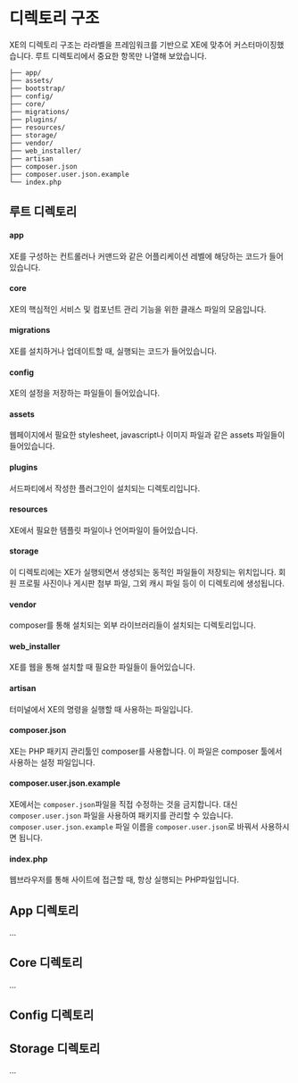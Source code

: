 # 디렉토리 구조

XE의 디렉토리 구조는 라라벨을 프레임워크를 기반으로 XE에 맞추어 커스터마이징했습니다. 루트 디렉토리에서 중요한 항목만 나열해 보았습니다.

```
├── app/
├── assets/
├── bootstrap/
├── config/
├── core/
├── migrations/
├── plugins/
├── resources/
├── storage/
├── vendor/
├── web_installer/
├── artisan
├── composer.json
├── composer.user.json.example
└── index.php
```

## 루트 디렉토리

#### app

XE를 구성하는 컨트롤러나 커맨드와 같은 어플리케이션 레벨에 해당하는 코드가 들어있습니다.


#### core

XE의 핵심적인 서비스 및 컴포넌트 관리 기능을 위한 클래스 파일의 모음입니다.


#### migrations

XE를 설치하거나 업데이트할 때, 실행되는 코드가 들어있습니다.


#### config

XE의 설정을 저장하는 파일들이 들어있습니다.


#### assets

웹페이지에서 필요한 stylesheet, javascript나 이미지 파일과 같은 assets 파일들이 들어있습니다.


#### plugins

서드파티에서 작성한 플러그인이 설치되는 디렉토리입니다.


#### resources

XE에서 필요한 템플릿 파일이나 언어파일이 들어있습니다.


#### storage

이 디렉토리에는 XE가 실행되면서 생성되는 동적인 파일들이 저장되는 위치입니다. 회원 프로필 사진이나 게시판 첨부 파일, 그외 캐시 파일 등이 이 디렉토리에 생성됩니다.


#### vendor

composer를 통해 설치되는 외부 라이브러리들이 설치되는 디렉토리입니다.


#### web_installer

XE를 웹을 통해 설치할 때 필요한 파일들이 들어있습니다.


#### artisan

터미널에서 XE의 명령을 실행할 때 사용하는 파일입니다.


#### composer.json

XE는 PHP 패키지 관리툴인 composer를 사용합니다. 이 파일은 composer 툴에서 사용하는 설정 파일입니다.


#### composer.user.json.example

XE에서는 `composer.json`파일을 직접 수정하는 것을 금지합니다. 대신 `composer.user.json` 파일을 사용하여 패키지를 관리할 수 있습니다. `composer.user.json.example` 파일 이름을 `composer.user.json`로 바꿔서 사용하시면 됩니다.


#### index.php

웹브라우저를 통해 사이트에 접근할 때, 항상 실행되는 PHP파일입니다.


## App 디렉토리

...

## Core 디렉토리

...

## Config 디렉토리


## Storage 디렉토리

...


